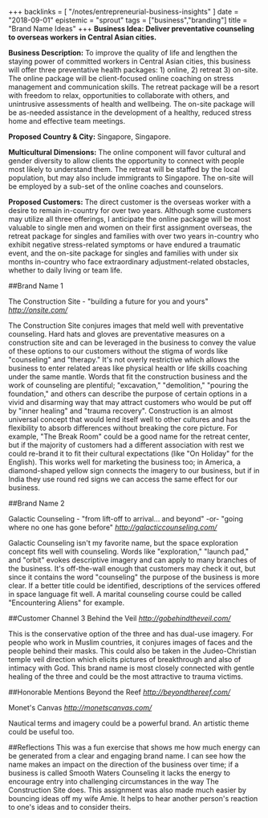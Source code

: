 +++
backlinks = [
  "/notes/entrepreneurial-business-insights"
]
date = "2018-09-01"
epistemic = "sprout"
tags = ["business","branding"]
title = "Brand Name Ideas"
+++
**Business Idea: Deliver preventative counseling to overseas workers in Central Asian cities.**

**Business Description:** To improve the quality of life and lengthen the staying power of committed workers in Central Asian cities, this business will offer three preventative health packages: 1) online, 2) retreat 3) on-site.  The online package will be client-focused online coaching on stress management and communication skills.  The retreat package will be a resort with freedom to relax, opportunities to collaborate with others, and unintrusive assessments of health and wellbeing.  The on-site package will be as-needed assistance in the development of a healthy, reduced stress home and effective team meetings.

**Proposed Country & City:** Singapore, Singapore.

**Multicultural Dimensions:** The online component will favor cultural and gender diversity to allow clients the opportunity to connect with people most likely to understand them.  The retreat will be staffed by the local population, but may also include immigrants to Singapore.  The on-site will be employed by a sub-set of the online coaches and counselors.

**Proposed Customers:** The direct customer is the overseas worker with a desire to remain in-country for over two years.  Although some customers may utilize all three offerings, I anticipate the online package will be most valuable to single men and women on their first assignment overseas, the retreat package for singles and families with over two years in-country who exhibit negative stress-related symptoms or have endured a traumatic event, and the on-site package for singles and families with under six months in-country who face extraordinary adjustment-related obstacles, whether to daily living or team life.

##Brand Name 1

The Construction Site - "building a future for you and yours"
_http://onsite.com/_

The Construction Site conjures images that meld well with preventative counseling.  Hard hats and gloves are preventative measures on a construction site and can be leveraged in the business to convey the value of these options to our customers without the stigma of words like "counseling" and "therapy."  It's not overly restrictive which allows the business to enter related areas like physical health or life skills coaching under the same mantle.  Words that fit the construction business and the work of counseling are plentiful; "excavation," "demolition," "pouring the foundation," and others can describe the purpose of certain options in a vivid and disarming way that may attract customers who would be put off by "inner healing" and "trauma recovery".  Construction is an almost universal concept that would lend itself well to other cultures and has the flexibility to absorb differences without breaking the core picture.  For example, "The Break Room" could be a good name for the retreat center, but if the majority of customers had a different association with rest we could re-brand it to fit their cultural expectations (like "On Holiday" for the English).  This works well for marketing the business too; in America, a diamond-shaped yellow sign connects the imagery to our business, but if in India they use round red signs we can access the same effect for our business.

##Brand Name 2

Galactic Counseling - "from lift-off to arrival... and beyond" -or- "going where no one has gone before"
_http://galacticcounseling.com/_

Galactic Counseling isn't my favorite name, but the space exploration concept fits well with counseling.  Words like "exploration," "launch pad," and "orbit" evokes descriptive imagery and can apply to many branches of the business.  It's off-the-wall enough that customers may check it out, but since it contains the word "counseling" the purpose of the business is more clear.  If a better title could be identified, descriptions of the services offered in space language fit well.  A marital counseling course could be called "Encountering Aliens" for example.

##Customer Channel 3
Behind the Veil
_http://gobehindtheveil.com/_

This is the conservative option of the three and has dual-use imagery.  For people who work in Muslim countries, it conjures images of faces and the people behind their masks.  This could also be taken in the Judeo-Christian temple veil direction which elicits pictures of breakthrough and also of intimacy with God.  This brand name is most closely connected with gentle healing of the three and could be the most attractive to trauma victims.

##Honorable Mentions
Beyond the Reef
_http://beyondthereef.com/_

Monet's Canvas
_http://monetscanvas.com/_

Nautical terms and imagery could be a powerful brand.  An artistic theme could be useful too.

##Reflections
This was a fun exercise that shows me how much energy can be generated from a clear and engaging brand name.  I can see how the name makes an impact on the direction of the business over time; if a business is called Smooth Waters Counseling it lacks the energy to encourage entry into challenging circumstances in the way The Construction Site does.  This assignment was also made much easier by bouncing ideas off my wife Amie.  It helps to hear another person's reaction to one's ideas and to consider theirs.
